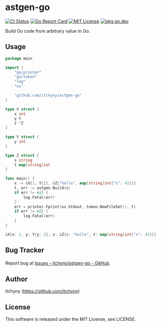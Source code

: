 # astgen-go
[![CI Status](https://github.com/itchyny/astgen-go/workflows/CI/badge.svg)](https://github.com/itchyny/astgen-go/actions)
[![Go Report Card](https://goreportcard.com/badge/github.com/itchyny/astgen-go)](https://goreportcard.com/report/github.com/itchyny/astgen-go)
[![MIT License](https://img.shields.io/badge/license-MIT-blue.svg)](https://github.com/itchyny/astgen-go/blob/main/LICENSE)
[![pkg.go.dev](https://pkg.go.dev/badge/github.com/itchyny/astgen-go)](https://pkg.go.dev/github.com/itchyny/astgen-go)

Build Go code from arbitrary value in Go.

## Usage
```go
package main

import (
	"go/printer"
	"go/token"
	"log"
	"os"

	"github.com/itchyny/astgen-go"
)

type X struct {
	x int
	y Y
	z *Z
}

type Y struct {
	y int
}

type Z struct {
	s string
	t map[string]int
}

func main() {
	x := &X{1, Y{2}, &Z{"hello", map[string]int{"x": 42}}}
	t, err := astgen.Build(x)
	if err != nil {
		log.Fatal(err)
	}
	err = printer.Fprint(os.Stdout, token.NewFileSet(), t)
	if err != nil {
		log.Fatal(err)
	}
}
```
```go
&X{x: 1, y: Y{y: 2}, z: &Z{s: "hello", t: map[string]int{"x": 42}}}
```

## Bug Tracker
Report bug at [Issues・itchyny/astgen-go - GitHub](https://github.com/itchyny/astgen-go/issues).

## Author
itchyny (https://github.com/itchyny)

## License
This software is released under the MIT License, see LICENSE.
